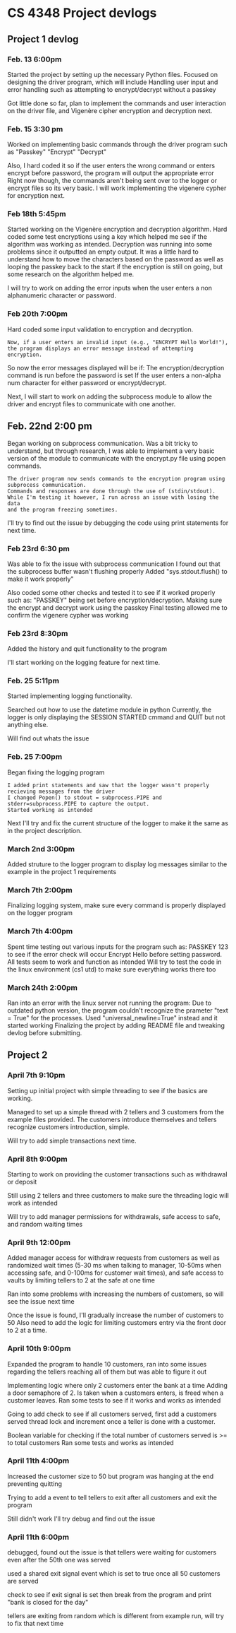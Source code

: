 # CS 4348 Project devlogs

## Project 1 devlog

### Feb. 13 6:00pm
Started the project by setting up the necessary Python files. Focused on designing the driver program, which will include
    Handling user input and error handling such as attempting to encrypt/decrypt without a passkey

Got little done so far, plan to implement the commands and user interaction on the driver file, and Vigenère cipher encryption and decryption next.

### Feb. 15 3:30 pm
Worked on implementing basic commands through the driver program such as 
        "Passkey"
        "Encrypt"
        "Decrypt"

Also, I hard coded it so if the user enters the wrong command or enters encrypt before password, the program will output the appropriate error
Right now though, the commands aren't being sent over to the logger or encrypt files so its very basic. I will work implementing the vigenere cypher for encryption next.

### Feb 18th 5:45pm
Started working on the Vigenère encryption and decryption algorithm.
    Hard coded some test encryptions using a key which helped me see if the algorithm was working as intended. 
    Decryption was running into some problems since it outputted an empty output. 
    It was a little hard to understand how to move the characters based on the password as well as looping the passkey back to the start if the encryption is still on going, but some research on the algorithm helped me.

I will try to work on adding the error inputs when the user enters a non alphanumeric character or password.

### Feb 20th 7:00pm
Hard coded some input validation to encryption and decryption.

    Now, if a user enters an invalid input (e.g., "ENCRYPT Hello World!"), the program displays an error message instead of attempting encryption.

So now the error messages displayed will be if:
The encryption/decryption command is run before the password is set
If the user enters a non-alpha num character for either password or encrypt/decrypt.

Next, I will start to work on adding the subprocess module to allow the driver and encrypt files to communicate with one another.

## Feb. 22nd 2:00 pm
Began working on subprocess communication.
    Was a bit tricky to understand, but through research, I was able to implement a very basic version of the module to communicate with the encrypt.py file using popen commands.

    The driver program now sends commands to the encryption program using subprocess communication.
    Commands and responses are done through the use of (stdin/stdout).
    While I'm testing it however, I run across an issue with losing the data
    and the program freezing sometimes.
I'll try to find out the issue by debugging the code using print statements for next time.

### Feb 23rd 6:30 pm
Was able to fix the issue with subprocess communication
I found out that the subprocess buffer wasn't flushing properly
Added "sys.stdout.flush() to make it work properly"

Also coded some other checks and tested it to see if it worked properly such as:
    "PASSKEY" being set before encryption/decryption.
    Making sure the encrypt and decrypt work using the passkey
Final testing allowed me to confirm the vigenere cypher was working

### Feb 23rd 8:30pm
Added the history and quit functionality to the program 

I'll start working on the logging feature for next time.

### Feb. 25 5:11pm
Started implementing logging functionality.

Searched out how to use the datetime module in python
Currently, the logger is only displaying the SESSION STARTED cmmand and QUIT but not anything else.

Will find out whats the issue

### Feb. 25 7:00pm 
Began fixing the logging program

    I added print statements and saw that the logger wasn't properly recieving messages from the driver
    I changed Popen() to stdout = subprocess.PIPE and stderr=subprocess.PIPE to capture the output.
    Started working as intended

Next I'll try and fix the current structure of the logger to make it the same as in the project description.

### March 2nd 3:00pm
Added struture to the logger program to display log messages similar to the example in the project 1 requirements

### March 7th 2:00pm
Finalizing logging system, make sure every command is properly displayed on the logger program 

### March 7th 4:00pm
Spent time testing out various inputs for the program such as:
    PASSKEY 123 to see if the error check will occur
    Encrypt Hello before setting password.
All tests seem to work and function as intended
Will try to test the code in the linux environment (cs1 utd) to make sure everything works there too

### March 24th 2:00pm 
Ran into an error with the linux server not running the program:
    Due to outdated python version, the program couldn't recognize the prameter "text = True" for the processes.
    Used "universal_newline=True" instead and it started working
Finalizing the project by adding README file and tweaking devlog before submitting.


## Project 2

### April 7th 9:10pm
Setting up initial project with simple threading to see if the basics are working.

Managed to set up a simple thread with 2 tellers and 3 customers from the example files provided. The customers introduce themselves and tellers recognize customers introduction, simple.

Will try to add simple transactions next time.

### April 8th 9:00pm 
Starting to work on providing the customer transactions such as withdrawal or deposit 

Still using 2 tellers and three customers to make sure the threading logic will work as intended

Will try to add manager permissions for withdrawals, safe access to safe, and random waiting times

### April 9th 12:00pm
Added manager access for withdraw requests from customers as well as randomized wait times (5-30 ms when talking to manager, 10-50ms when accessing safe, and 0-100ms for customer wait times), and safe access to vaults by limiting tellers to 2 at the safe at one time

Ran into some problems with increasing the numbers of customers, so will see the issue next time

Once the issue is found, I'll gradually increase the number of customers to 50
Also need to add the logic for limiting customers entry via the front door to 2 at a time.

### April 10th 9:00pm
Expanded the program to handle 10 customers, ran into some issues regarding the tellers reaching all of them but was able to figure it out

Implementing logic where only 2 customers enter the bank at a time
Adding a door semaphore of 2. Is taken when a customers enters, is freed when a customer leaves.
Ran some tests to see if it works and works as intended

Going to add check to see if all customers served, first add a customers served thread lock and increment once a teller is done with a customer.

Boolean variable for checking if the total number of customers served is >= to total customers
Ran some tests and works as intended

### April 11th 4:00pm
Increased the customer size to 50 but program was hanging at the end preventing quitting 

Trying to add a event to tell tellers to exit after all customers and exit the program

Still didn't work I'll try debug and find out the issue

### April 11th 6:00pm
debugged, found out the issue is that tellers were waiting for customers even after the 50th one was served

used a shared exit signal event which is set to true once all 50 customers are served

check to see if exit signal is set then break from the program and print "bank is closed for the day"

tellers are exiting from random which is different from example run, will try to fix that next time
